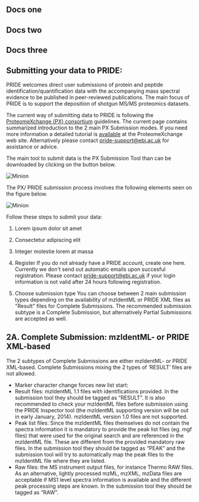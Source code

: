 
## Docs one

## Docs two

## Docs three

## Submitting your data to PRIDE:


PRIDE welcomes direct user submissions of protein and peptide identification/quantification data with the accompanying mass spectral evidence to be published in peer-reviewed publications. The main focus of PRIDE is to support the deposition of shotgun MS/MS proteomics datasets.

The current way of submitting data to PRIDE is following the [ProteomeXchange (PX) consortium](http://www.proteomexchange.org/) guidelines. The current page contains summarized introduction to the 2 main PX Submission modes. If you need more information a detailed tutorial is [available](http://www.proteomexchange.org/sites/proteomexchange.org/files/documents/px_submission_tutorial2.pdf) at the ProteomeXchange web site. Alternatively please contact pride-support@ebi.ac.uk for assistance or advice.

The main tool to submit data is the PX Submission Tool than can be downloaded by clicking on the button below.


![Minion](../../static/markdown/submitDataPage/image/download.png)


The PX/ PRIDE submission process involves the following elements seen on the figure below.

![Minion](../../static/markdown/submitDataPage/image/Slide1.jpg)

Follow these steps to submit your data:

1. Lorem ipsum dolor sit amet
2. Consectetur adipiscing elit
3. Integer molestie lorem at massa

1. Register
If you do not already have a PRIDE account, create one here. Currently we don't send out automatic emails upon succesful registration. Please contact pride-support@ebi.ac.uk if your login information is not valid after 24 hours following registration.

2. Choose submission type
You can choose between 2 main submission types depending on the availability of mzIdentML or PRIDE XML files as "Result" files for Complete Submissions. The recommended submission subtype is a Complete Submission, but alternatively Partial Submissions are accepted as well.

## 2A. Complete Submission: mzIdentML- or PRIDE XML-based

The 2 subtypes of Complete Submissions are either mzIdentML- or PRIDE XML-based. Complete Submissions mixing the 2 types of ‘RESULT’ files are not allowed.

- Marker character change forces new list start:
- Result files: mzIdentML 1.1 files with identifications provided. In the submission tool they should be tagged as “RESULT”. It is also recommended to check your mzIdentML files before submission using the PRIDE Inspector tool (the mzIdentML supporting version will be out in early January, 2014). mzIdentML version 1.0 files are not supported.
- Peak list files: Since the mzIdentML files themselves do not contain the spectra information it is mandatory to provide the peak list files (eg. mgf files) that were used for the original search and are referenced in the mzIdentML file. These are different from the provided mandatory raw files. In the submission tool they should be tagged as “PEAK” and the submission tool will try to automatically map the peak files to the mzIdentML file where they are listed.
- Raw files: the MS instrument output files, for instance Thermo RAW files. As an alternative, lightly processed  mzML, mzXML, mzData files are acceptable if MS1 level spectra information is available and the different peak processing steps are known. In the submission tool they should be tagged as “RAW”.


